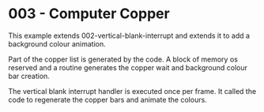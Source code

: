 # 003 - Computer Copper
This example extends 002-vertical-blank-interrupt and extends it to add a background colour animation.

Part of the copper list is generated by the code. 
A block of memory os reserved and a routine generates the copper wait and background colour bar creation.

The vertical blank interrupt handler is executed once per frame. 
It called the code to regenerate the copper bars and animate the colours.

 


